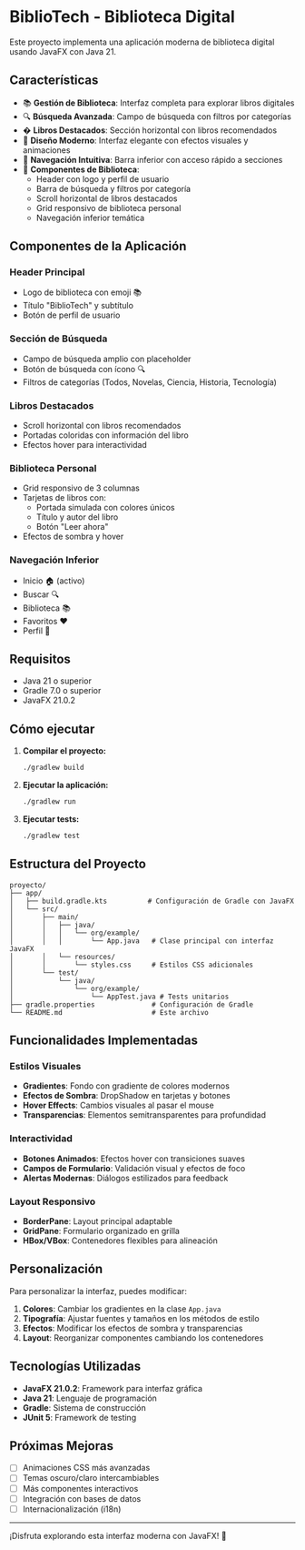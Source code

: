 # BiblioTech - Biblioteca Digital

Este proyecto implementa una aplicación moderna de biblioteca digital usando JavaFX con Java 21.

## Características

- 📚 **Gestión de Biblioteca**: Interfaz completa para explorar libros digitales
- 🔍 **Búsqueda Avanzada**: Campo de búsqueda con filtros por categorías
- � **Libros Destacados**: Sección horizontal con libros recomendados
- 🎨 **Diseño Moderno**: Interfaz elegante con efectos visuales y animaciones
- 📱 **Navegación Intuitiva**: Barra inferior con acceso rápido a secciones
- 🎯 **Componentes de Biblioteca**: 
  - Header con logo y perfil de usuario
  - Barra de búsqueda y filtros por categoría
  - Scroll horizontal de libros destacados
  - Grid responsivo de biblioteca personal
  - Navegación inferior temática

## Componentes de la Aplicación

### Header Principal
- Logo de biblioteca con emoji 📚
- Título "BiblioTech" y subtítulo
- Botón de perfil de usuario

### Sección de Búsqueda
- Campo de búsqueda amplio con placeholder
- Botón de búsqueda con ícono 🔍
- Filtros de categorías (Todos, Novelas, Ciencia, Historia, Tecnología)

### Libros Destacados
- Scroll horizontal con libros recomendados
- Portadas coloridas con información del libro
- Efectos hover para interactividad

### Biblioteca Personal
- Grid responsivo de 3 columnas
- Tarjetas de libros con:
  - Portada simulada con colores únicos
  - Título y autor del libro
  - Botón "Leer ahora"
- Efectos de sombra y hover

### Navegación Inferior
- Inicio 🏠 (activo)
- Buscar 🔍
- Biblioteca 📚
- Favoritos ❤️
- Perfil 👤

## Requisitos

- Java 21 o superior
- Gradle 7.0 o superior
- JavaFX 21.0.2

## Cómo ejecutar

1. **Compilar el proyecto:**
   ```bash
   ./gradlew build
   ```

2. **Ejecutar la aplicación:**
   ```bash
   ./gradlew run
   ```

3. **Ejecutar tests:**
   ```bash
   ./gradlew test
   ```

## Estructura del Proyecto

```
proyecto/
├── app/
│   ├── build.gradle.kts          # Configuración de Gradle con JavaFX
│   └── src/
│       ├── main/
│       │   ├── java/
│       │   │   └── org/example/
│       │   │       └── App.java   # Clase principal con interfaz JavaFX
│       │   └── resources/
│       │       └── styles.css     # Estilos CSS adicionales
│       └── test/
│           └── java/
│               └── org/example/
│                   └── AppTest.java # Tests unitarios
├── gradle.properties              # Configuración de Gradle
└── README.md                      # Este archivo
```

## Funcionalidades Implementadas

### Estilos Visuales
- **Gradientes**: Fondo con gradiente de colores modernos
- **Efectos de Sombra**: DropShadow en tarjetas y botones
- **Hover Effects**: Cambios visuales al pasar el mouse
- **Transparencias**: Elementos semitransparentes para profundidad

### Interactividad
- **Botones Animados**: Efectos hover con transiciones suaves
- **Campos de Formulario**: Validación visual y efectos de foco
- **Alertas Modernas**: Diálogos estilizados para feedback

### Layout Responsivo
- **BorderPane**: Layout principal adaptable
- **GridPane**: Formulario organizado en grilla
- **HBox/VBox**: Contenedores flexibles para alineación

## Personalización

Para personalizar la interfaz, puedes modificar:

1. **Colores**: Cambiar los gradientes en la clase `App.java`
2. **Tipografía**: Ajustar fuentes y tamaños en los métodos de estilo
3. **Efectos**: Modificar los efectos de sombra y transparencias
4. **Layout**: Reorganizar componentes cambiando los contenedores

## Tecnologías Utilizadas

- **JavaFX 21.0.2**: Framework para interfaz gráfica
- **Java 21**: Lenguaje de programación
- **Gradle**: Sistema de construcción
- **JUnit 5**: Framework de testing

## Próximas Mejoras

- [ ] Animaciones CSS más avanzadas
- [ ] Temas oscuro/claro intercambiables
- [ ] Más componentes interactivos
- [ ] Integración con bases de datos
- [ ] Internacionalización (i18n)

---

¡Disfruta explorando esta interfaz moderna con JavaFX! 🚀
